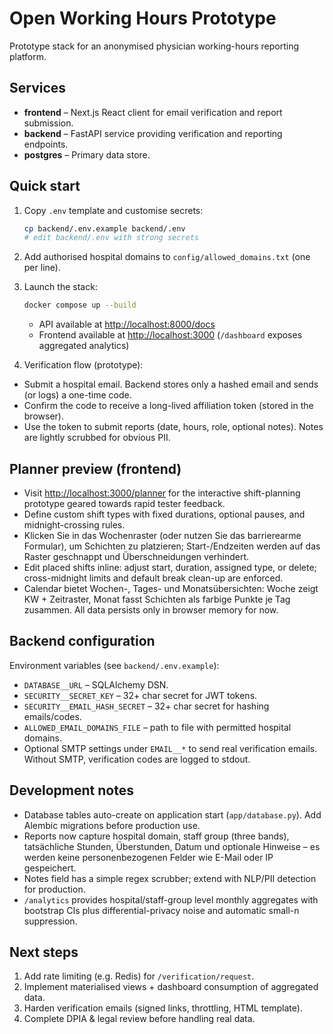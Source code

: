 # Open Working Hours Prototype

Prototype stack for an anonymised physician working-hours reporting platform.

## Services

- **frontend** – Next.js React client for email verification and report submission.
- **backend** – FastAPI service providing verification and reporting endpoints.
- **postgres** – Primary data store.

## Quick start

1. Copy `.env` template and customise secrets:

   ```bash
   cp backend/.env.example backend/.env
   # edit backend/.env with strong secrets
   ```

2. Add authorised hospital domains to `config/allowed_domains.txt` (one per line).

3. Launch the stack:

   ```bash
   docker compose up --build
   ```

   - API available at <http://localhost:8000/docs>
   - Frontend available at <http://localhost:3000> (`/dashboard` exposes aggregated analytics)

4. Verification flow (prototype):

- Submit a hospital email. Backend stores only a hashed email and sends (or logs) a one-time code.
- Confirm the code to receive a long-lived affiliation token (stored in the browser).
- Use the token to submit reports (date, hours, role, optional notes). Notes are lightly scrubbed for obvious PII.

## Planner preview (frontend)

- Visit <http://localhost:3000/planner> for the interactive shift-planning prototype geared towards rapid tester feedback.
- Define custom shift types with fixed durations, optional pauses, and midnight-crossing rules.
- Klicken Sie in das Wochenraster (oder nutzen Sie das barrierearme Formular), um Schichten zu platzieren; Start-/Endzeiten werden auf das Raster geschnappt und Überschneidungen verhindert.
- Edit placed shifts inline: adjust start, duration, assigned type, or delete; cross-midnight limits and default break clean-up are enforced.
- Calendar bietet Wochen-, Tages- und Monatsübersichten: Woche zeigt KW + Zeitraster, Monat fasst Schichten als farbige Punkte je Tag zusammen. All data persists only in browser memory for now.

## Backend configuration

Environment variables (see `backend/.env.example`):

- `DATABASE__URL` – SQLAlchemy DSN.
- `SECURITY__SECRET_KEY` – 32+ char secret for JWT tokens.
- `SECURITY__EMAIL_HASH_SECRET` – 32+ char secret for hashing emails/codes.
- `ALLOWED_EMAIL_DOMAINS_FILE` – path to file with permitted hospital domains.
- Optional SMTP settings under `EMAIL__*` to send real verification emails. Without SMTP, verification codes are logged to stdout.

## Development notes

- Database tables auto-create on application start (`app/database.py`). Add Alembic migrations before production use.
- Reports now capture hospital domain, staff group (three bands), tatsächliche Stunden, Überstunden, Datum und optionale Hinweise – es werden keine personenbezogenen Felder wie E-Mail oder IP gespeichert.
- Notes field has a simple regex scrubber; extend with NLP/PII detection for production.
- `/analytics` provides hospital/staff-group level monthly aggregates with bootstrap CIs plus differential-privacy noise and automatic small-n suppression.

## Next steps

1. Add rate limiting (e.g. Redis) for `/verification/request`.
2. Implement materialised views + dashboard consumption of aggregated data.
3. Harden verification emails (signed links, throttling, HTML template).
4. Complete DPIA & legal review before handling real data.
